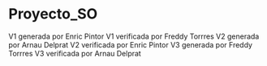 # Proyecto_SO
V1 generada por Enric Pintor
V1 verificada por Freddy Torrres
V2 generada por Arnau Delprat
V2 verificada por Enric Pintor
V3 generada por Freddy Torrres
V3 verificada por Arnau Delprat